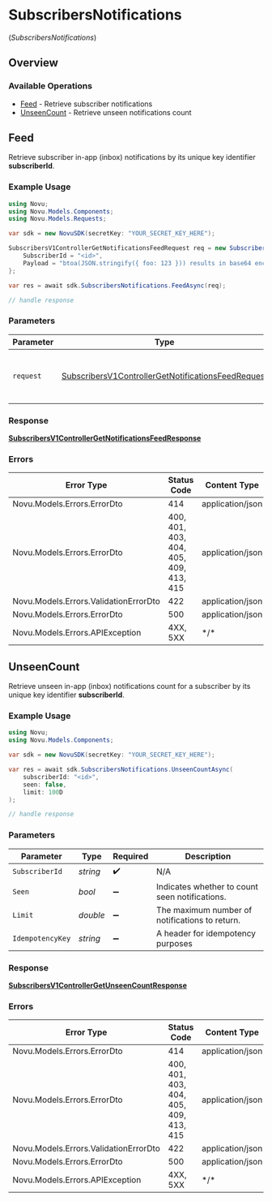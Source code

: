 # SubscribersNotifications
(*SubscribersNotifications*)

## Overview

### Available Operations

* [Feed](#feed) - Retrieve subscriber notifications
* [UnseenCount](#unseencount) - Retrieve unseen notifications count

## Feed

Retrieve subscriber in-app (inbox) notifications by its unique key identifier **subscriberId**.

### Example Usage

<!-- UsageSnippet language="csharp" operationID="SubscribersV1Controller_getNotificationsFeed" method="get" path="/v1/subscribers/{subscriberId}/notifications/feed" -->
```csharp
using Novu;
using Novu.Models.Components;
using Novu.Models.Requests;

var sdk = new NovuSDK(secretKey: "YOUR_SECRET_KEY_HERE");

SubscribersV1ControllerGetNotificationsFeedRequest req = new SubscribersV1ControllerGetNotificationsFeedRequest() {
    SubscriberId = "<id>",
    Payload = "btoa(JSON.stringify({ foo: 123 })) results in base64 encoded string like eyJmb28iOjEyM30=",
};

var res = await sdk.SubscribersNotifications.FeedAsync(req);

// handle response
```

### Parameters

| Parameter                                                                                                                         | Type                                                                                                                              | Required                                                                                                                          | Description                                                                                                                       |
| --------------------------------------------------------------------------------------------------------------------------------- | --------------------------------------------------------------------------------------------------------------------------------- | --------------------------------------------------------------------------------------------------------------------------------- | --------------------------------------------------------------------------------------------------------------------------------- |
| `request`                                                                                                                         | [SubscribersV1ControllerGetNotificationsFeedRequest](../../Models/Requests/SubscribersV1ControllerGetNotificationsFeedRequest.md) | :heavy_check_mark:                                                                                                                | The request object to use for the request.                                                                                        |

### Response

**[SubscribersV1ControllerGetNotificationsFeedResponse](../../Models/Requests/SubscribersV1ControllerGetNotificationsFeedResponse.md)**

### Errors

| Error Type                             | Status Code                            | Content Type                           |
| -------------------------------------- | -------------------------------------- | -------------------------------------- |
| Novu.Models.Errors.ErrorDto            | 414                                    | application/json                       |
| Novu.Models.Errors.ErrorDto            | 400, 401, 403, 404, 405, 409, 413, 415 | application/json                       |
| Novu.Models.Errors.ValidationErrorDto  | 422                                    | application/json                       |
| Novu.Models.Errors.ErrorDto            | 500                                    | application/json                       |
| Novu.Models.Errors.APIException        | 4XX, 5XX                               | \*/\*                                  |

## UnseenCount

Retrieve unseen in-app (inbox) notifications count for a subscriber by its unique key identifier **subscriberId**.

### Example Usage

<!-- UsageSnippet language="csharp" operationID="SubscribersV1Controller_getUnseenCount" method="get" path="/v1/subscribers/{subscriberId}/notifications/unseen" -->
```csharp
using Novu;
using Novu.Models.Components;

var sdk = new NovuSDK(secretKey: "YOUR_SECRET_KEY_HERE");

var res = await sdk.SubscribersNotifications.UnseenCountAsync(
    subscriberId: "<id>",
    seen: false,
    limit: 100D
);

// handle response
```

### Parameters

| Parameter                                      | Type                                           | Required                                       | Description                                    |
| ---------------------------------------------- | ---------------------------------------------- | ---------------------------------------------- | ---------------------------------------------- |
| `SubscriberId`                                 | *string*                                       | :heavy_check_mark:                             | N/A                                            |
| `Seen`                                         | *bool*                                         | :heavy_minus_sign:                             | Indicates whether to count seen notifications. |
| `Limit`                                        | *double*                                       | :heavy_minus_sign:                             | The maximum number of notifications to return. |
| `IdempotencyKey`                               | *string*                                       | :heavy_minus_sign:                             | A header for idempotency purposes              |

### Response

**[SubscribersV1ControllerGetUnseenCountResponse](../../Models/Requests/SubscribersV1ControllerGetUnseenCountResponse.md)**

### Errors

| Error Type                             | Status Code                            | Content Type                           |
| -------------------------------------- | -------------------------------------- | -------------------------------------- |
| Novu.Models.Errors.ErrorDto            | 414                                    | application/json                       |
| Novu.Models.Errors.ErrorDto            | 400, 401, 403, 404, 405, 409, 413, 415 | application/json                       |
| Novu.Models.Errors.ValidationErrorDto  | 422                                    | application/json                       |
| Novu.Models.Errors.ErrorDto            | 500                                    | application/json                       |
| Novu.Models.Errors.APIException        | 4XX, 5XX                               | \*/\*                                  |